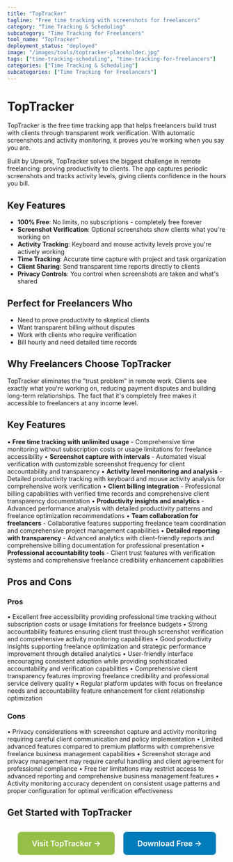 ```yaml
---
title: "TopTracker"
tagline: "Free time tracking with screenshots for freelancers"
category: "Time Tracking & Scheduling"
subcategory: "Time Tracking for Freelancers"
tool_name: "TopTracker"
deployment_status: "deployed"
image: "/images/tools/toptracker-placeholder.jpg"
tags: ["time-tracking-scheduling", "time-tracking-for-freelancers"]
categories: ["Time Tracking & Scheduling"]
subcategories: ["Time Tracking for Freelancers"]
---
```


# TopTracker

TopTracker is the free time tracking app that helps freelancers build trust with clients through transparent work verification. With automatic screenshots and activity monitoring, it proves you're working when you say you are.

Built by Upwork, TopTracker solves the biggest challenge in remote freelancing: proving productivity to clients. The app captures periodic screenshots and tracks activity levels, giving clients confidence in the hours you bill.

## Key Features
- **100% Free**: No limits, no subscriptions - completely free forever
- **Screenshot Verification**: Optional screenshots show clients what you're working on
- **Activity Tracking**: Keyboard and mouse activity levels prove you're actively working
- **Time Tracking**: Accurate time capture with project and task organization
- **Client Sharing**: Send transparent time reports directly to clients
- **Privacy Controls**: You control when screenshots are taken and what's shared

## Perfect for Freelancers Who
- Need to prove productivity to skeptical clients
- Want transparent billing without disputes
- Work with clients who require verification
- Bill hourly and need detailed time records

## Why Freelancers Choose TopTracker
TopTracker eliminates the "trust problem" in remote work. Clients see exactly what you're working on, reducing payment disputes and building long-term relationships. The fact that it's completely free makes it accessible to freelancers at any income level.

## Key Features

• **Free time tracking with unlimited usage** - Comprehensive time monitoring without subscription costs or usage limitations for freelance accessibility
• **Screenshot capture with intervals** - Automated visual verification with customizable screenshot frequency for client accountability and transparency
• **Activity level monitoring and analysis** - Detailed productivity tracking with keyboard and mouse activity analysis for comprehensive work verification
• **Client billing integration** - Professional billing capabilities with verified time records and comprehensive client transparency documentation
• **Productivity insights and analytics** - Advanced performance analysis with detailed productivity patterns and freelance optimization recommendations
• **Team collaboration for freelancers** - Collaborative features supporting freelance team coordination and comprehensive project management capabilities
• **Detailed reporting with transparency** - Advanced analytics with client-friendly reports and comprehensive billing documentation for professional presentation
• **Professional accountability tools** - Client trust features with verification systems and comprehensive freelance credibility enhancement capabilities

## Pros and Cons

### Pros
• Excellent free accessibility providing professional time tracking without subscription costs or usage limitations for freelance budgets
• Strong accountability features ensuring client trust through screenshot verification and comprehensive activity monitoring capabilities
• Good productivity insights supporting freelance optimization and strategic performance improvement through detailed analytics
• User-friendly interface encouraging consistent adoption while providing sophisticated accountability and verification capabilities
• Comprehensive client transparency features improving freelance credibility and professional service delivery quality
• Regular platform updates with focus on freelance needs and accountability feature enhancement for client relationship optimization

### Cons
• Privacy considerations with screenshot capture and activity monitoring requiring careful client communication and policy implementation
• Limited advanced features compared to premium platforms with comprehensive freelance business management capabilities
• Screenshot storage and privacy management may require careful handling and client agreement for professional compliance
• Free tier limitations may restrict access to advanced reporting and comprehensive business management features
• Activity monitoring accuracy dependent on consistent usage patterns and proper configuration for optimal verification effectiveness

## Get Started with TopTracker

<div style="text-align: center; margin: 2rem 0;">
  <a href="https://www.toptracker.com" target="_blank" rel="noopener noreferrer" style="display: inline-block; background: #96BF47; color: white; padding: 1rem 2rem; text-decoration: none; border-radius: 8px; font-weight: 600; font-size: 1.1rem; margin-right: 1rem;">Visit TopTracker →</a>
  <a href="https://www.toptracker.com/download" target="_blank" rel="noopener noreferrer" style="display: inline-block; background: #007cba; color: white; padding: 1rem 2rem; text-decoration: none; border-radius: 8px; font-weight: 600; font-size: 1.1rem;">Download Free →</a>
</div>